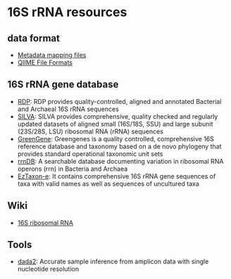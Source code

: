 # 16S rRNA resources

## data format
* [Metadata mapping files](http://qiime.org/documentation/file_formats.html#metadata-mapping-files)
* [QIIME File Formats](http://qiime.org/documentation/index.html)


## 16S rRNA gene database

* [RDP](https://rdp.cme.msu.edu/): RDP provides quality-controlled, aligned and annotated Bacterial and Archaeal 16S rRNA sequences
* [SILVA](https://www.arb-silva.de/): SILVA provides comprehensive, quality checked and regularly updated datasets of aligned small (16S/18S, SSU) and large subunit (23S/28S, LSU) ribosomal RNA (rRNA) sequences
* [GreenGene](http://www.greengene.com/): Greengenes is a quality controlled, comprehensive 16S reference database and taxonomy based on a de novo phylogeny that provides standard operational taxonomic unit sets
* [rrnDB](https://rrndb.umms.med.umich.edu/): A searchable database documenting variation in ribosomal RNA operons (rrn) in Bacteria and Archaea
* [EzTaxon-e](https://www.ezbiocloud.net/): It contains comprehensive 16S rRNA gene sequences of taxa with valid names as well as sequences of uncultured taxa


## Wiki

* [16S ribosomal RNA](https://en.wikipedia.org/wiki/16S_ribosomal_RNA)

## Tools

* [dada2](https://github.com/benjjneb/dada2): Accurate sample inference from amplicon data with single nucleotide resolution
